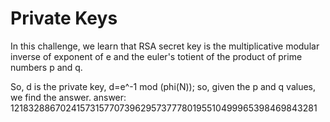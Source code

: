 # Private Keys
In this challenge, we learn that RSA secret key is the multiplicative modular inverse of exponent of e and the euler's totient of the product of prime numbers p and q. 

So, d is the private key, 
d=e^-1 mod (phi(N)); 
so, given the p and q values, we find the answer. 
answer: 121832886702415731577073962957377780195510499965398469843281